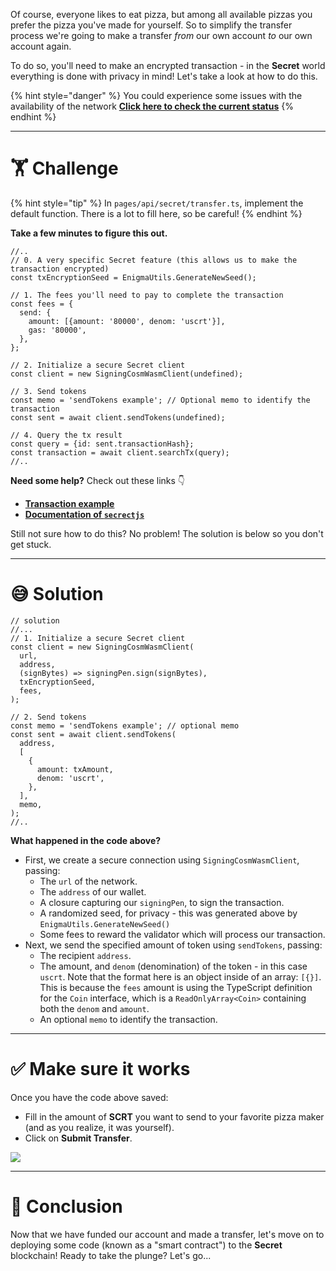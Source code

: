 Of course, everyone likes to eat pizza, but among all available pizzas you prefer the pizza you've made for yourself. So to simplify the transfer process we're going to make a transfer _from_ our own account _to_ our own account again.

To do so, you'll need to make an encrypted transaction - in the **Secret** world everything is done with privacy in mind! Let's take a look at how to do this.

{% hint style="danger" %}
You could experience some issues with the availability of the network [**Click here to check the current status**](https://secretnodes.com/secret/chains/supernova-2)
{% endhint %}

---

# 🏋️ Challenge

{% hint style="tip" %}
In `pages/api/secret/transfer.ts`, implement the default function. There is a lot to fill here, so be careful!
{% endhint %}

**Take a few minutes to figure this out.**

```tsx
//..
// 0. A very specific Secret feature (this allows us to make the transaction encrypted)
const txEncryptionSeed = EnigmaUtils.GenerateNewSeed();

// 1. The fees you'll need to pay to complete the transaction
const fees = {
  send: {
    amount: [{amount: '80000', denom: 'uscrt'}],
    gas: '80000',
  },
};

// 2. Initialize a secure Secret client
const client = new SigningCosmWasmClient(undefined);

// 3. Send tokens
const memo = 'sendTokens example'; // Optional memo to identify the transaction
const sent = await client.sendTokens(undefined);

// 4. Query the tx result
const query = {id: sent.transactionHash};
const transaction = await client.searchTx(query);
//..
```

**Need some help?** Check out these links 👇

- [**Transaction example**](https://github.com/enigmampc/SecretJS-Templates/blob/master/4_transactions/send.js)
- [**Documentation of `secrectjs`**](https://github.com/enigmampc/SecretNetwork/tree/master/cosmwasm-js/packages/sdk)

Still not sure how to do this? No problem! The solution is below so you don't get stuck.

---

# 😅 Solution

```tsx
// solution
//...
// 1. Initialize a secure Secret client
const client = new SigningCosmWasmClient(
  url,
  address,
  (signBytes) => signingPen.sign(signBytes),
  txEncryptionSeed,
  fees,
);

// 2. Send tokens
const memo = 'sendTokens example'; // optional memo
const sent = await client.sendTokens(
  address,
  [
    {
      amount: txAmount,
      denom: 'uscrt',
    },
  ],
  memo,
);
//..
```

**What happened in the code above?**

- First, we create a secure connection using `SigningCosmWasmClient`, passing:
  - The `url` of the network.
  - The `address` of our wallet.
  - A closure capturing our `signingPen`, to sign the transaction.
  - A randomized seed, for privacy - this was generated above by `EnigmaUtils.GenerateNewSeed()`
  - Some fees to reward the validator which will process our transaction.
- Next, we send the specified amount of token using `sendTokens`, passing:
  - The recipient `address`.
  - The amount, and `denom` (denomination) of the token - in this case `uscrt`. Note that the format here is an object inside of an array: `[{}]`. This is because the `fees` amount is using the TypeScript definition for the `Coin` interface, which is a `ReadOnlyArray<Coin>` containing both the `denom` and `amount`.
  - An optional `memo` to identify the transaction.

---

# ✅ Make sure it works

Once you have the code above saved:

- Fill in the amount of **SCRT** you want to send to your favorite pizza maker (and as you realize, it was yourself).
- Click on **Submit Transfer**.

![](https://raw.githubusercontent.com/figment-networks/learn-web3-dapp/main/markdown/__images__/secret/secret-transfer.gif)

---

# 🏁 Conclusion

Now that we have funded our account and made a transfer, let's move on to deploying some code (known as a "smart contract") to the **Secret** blockchain! Ready to take the plunge? Let's go...
